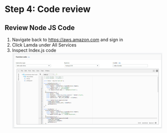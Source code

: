 # Step 4: Code review


## Review Node JS Code
1.	Navigate back to https://aws.amazon.com and sign in
2.	Click Lamda under All Services
3.  Inspect Index.js code
![Code Index 01](https://github.com/h0psing/melb-amazon-alexa-meetup/blob/master/images/code-index-01.png)








